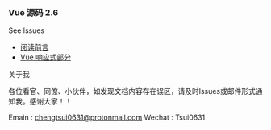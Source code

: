 ### Vue 源码 2.6

See lssues

- [阅读前言](https://github.com/chengtsui/blog/issues/1)
- [Vue 响应式部分](https://github.com/chengtsui/blog/issues/3)


关于我

各位看官、同僚、小伙伴，如发现文档内容存在误区，请及时lssues或邮件形式通知我。感谢大家！！

Emain :  chengtsui0631@protonmail.com
Wechat : Tsui0631










